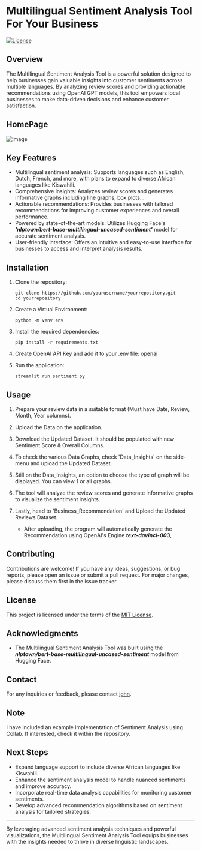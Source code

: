 # Multilingual Sentiment Analysis Tool For Your Business

[![License](https://img.shields.io/badge/license-MIT-blue.svg)](https://github.com/yourusername/yourrepository/blob/main/LICENSE)

## Overview

The Multilingual Sentiment Analysis Tool is a powerful solution designed to help businesses gain valuable insights into customer sentiments across multiple languages. By analyzing review scores and providing actionable recommendations using OpenAI GPT models, this tool empowers local businesses to make data-driven decisions and enhance customer satisfaction.

## HomePage
![image](https://github.com/john-thuo1/Multilingual_SentimentAnalysis_Tool/assets/108690517/2325d3df-9d34-48d1-837c-e9a31791f394)


## Key Features

- Multilingual sentiment analysis: Supports languages such as English, Dutch, French, and more, with plans to expand to diverse African languages like Kiswahili.
- Comprehensive insights: Analyzes review scores and generates informative graphs including line graphs, box plots...
- Actionable recommendations: Provides businesses with tailored recommendations for improving customer experiences and overall performance.
- Powered by state-of-the-art models: Utilizes Hugging Face's ***'nlptown/bert-base-multilingual-uncased-sentiment'*** model for accurate sentiment analysis.
- User-friendly interface: Offers an intuitive and easy-to-use interface for businesses to access and interpret analysis results.

## Installation

1. Clone the repository:

   ```shell
   git clone https://github.com/yourusername/yourrepository.git
   cd yourrepository
   ```
2. Create a Virtual Environment:
    ```shell
    python -m venv env
    ```
3. Install the required dependencies:

   ```shell
   pip install -r requirements.txt
   ```
4. Create OpenAI API Key and add it to your .env file:
   [openai](https://platform.openai.com/)
   
5. Run the application:

   ```shell
   streamlit run sentiment.py
   ```

## Usage

1. Prepare your review data in a suitable format (Must have Date, Review, Month, Year columns).

2. Upload the Data on the application.

3. Download the Updated Dataset. It should be populated with new Sentiment Score & Overall Columns.

4. To check the various Data Graphs, check 'Data_Insights' on the side-menu and upload the Updated Dataset.

5. Still on the Data_Insights, an option to choose the type of graph will be displayed. You can view 1 or all graphs.

6. The tool will analyze the review scores and generate informative graphs to visualize the sentiment insights.

7. Lastly, head to 'Business_Recommendation' and Upload the Updated Reviews Dataset. 
    - After uploading, the program will automatically generate the Recommendation using OpenAI's Engine ***text-davinci-003***,

## Contributing

Contributions are welcome! If you have any ideas, suggestions, or bug reports, please open an issue or submit a pull request. For major changes, please discuss them first in the issue tracker.

## License

This project is licensed under the terms of the [MIT License](LICENSE).

## Acknowledgments

- The Multilingual Sentiment Analysis Tool was built using the ***nlptown/bert-base-multilingual-uncased-sentiment*** model from Hugging Face.

## Contact

For any inquiries or feedback, please contact [john](mailto:j.mwangi@alustudent.com).

## Note

I have included an example implementation of Sentiment Analysis using Collab. If interested, check it within the repository.


## Next Steps

- Expand language support to include diverse African languages like Kiswahili.
- Enhance the sentiment analysis model to handle nuanced sentiments and improve accuracy.
- Incorporate real-time data analysis capabilities for monitoring customer sentiments.
- Develop advanced recommendation algorithms based on sentiment analysis for tailored strategies.

---

By leveraging advanced sentiment analysis techniques and powerful visualizations, the Multilingual Sentiment Analysis Tool equips businesses with the insights needed to thrive in diverse linguistic landscapes.
